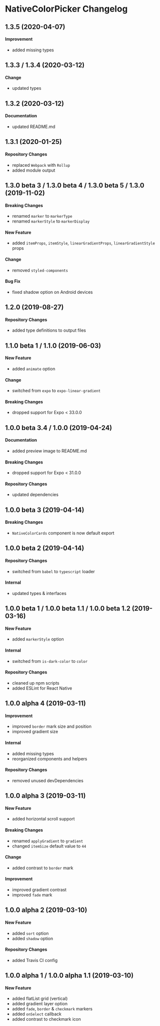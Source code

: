 # NativeColorPicker Changelog

## 1.3.5 (2020-04-07)
#### Improvement
- added missing types

## 1.3.3 / 1.3.4 (2020-03-12)
#### Change
- updated types

## 1.3.2 (2020-03-12)
#### Documentation
- updated README.md

## 1.3.1 (2020-01-25)
#### Repository Changes
- replaced `Webpack` with `Rollup`
- added module output

## 1.3.0 beta 3 / 1.3.0 beta 4 / 1.3.0 beta 5 / 1.3.0 (2019-11-02)
#### Breaking Changes
- renamed `marker` to `markerType`
- renamed `markerStyle` to `markerDisplay`

#### New Feature
- added `itemProps`, `itemStyle`, `linearGradientProps`, `linearGradientStyle` props

#### Change
- removed `styled-components`

#### Bug Fix
- fixed shadow option on Android devices

## 1.2.0 (2019-08-27)
#### Repository Changes
- added type definitions to output files

## 1.1.0 beta 1 / 1.1.0 (2019-06-03)
#### New Feature
- added `animate` option

#### Change
- switched from `expo` to `expo-linear-gradient`

#### Breaking Changes
- dropped support for Expo < 33.0.0

## 1.0.0 beta 3.4 / 1.0.0 (2019-04-24)
#### Documentation
- added preview image to README.md

#### Breaking Changes
- dropped support for Expo < 31.0.0

#### Repository Changes
- updated dependencies

## 1.0.0 beta 3 (2019-04-14)
#### Breaking Changes
- `NativeColorCards` component is now default export

## 1.0.0 beta 2 (2019-04-14)
#### Repository Changes
- switched from `babel` to `typescript` loader

#### Internal
- updated types & interfaces

## 1.0.0 beta 1 / 1.0.0 beta 1.1 / 1.0.0 beta 1.2 (2019-03-16)
#### New Feature
- added `markerStyle` option

#### Internal
- switched from `is-dark-color` to `color`

#### Repository Changes
- cleaned up npm scripts
- added ESLint for React Native

## 1.0.0 alpha 4 (2019-03-11)
#### Improvement
- improved `border` mark size and position
- improved gradient size

#### Internal
- added missing types
- reorganized components and helpers

#### Repository Changes
- removed unused devDependencies

## 1.0.0 alpha 3 (2019-03-11)
#### New Feature
- added horizontal scroll support

#### Breaking Changes
- renamed `applyGradient` to `gradient`
- changed `itemSize` default value to `44`

#### Change
- added contrast to `border` mark

#### Improvement
- improved gradient contrast
- improved `fade` mark

## 1.0.0 alpha 2 (2019-03-10)
#### New Feature
- added `sort` option
- added `shadow` option

#### Repository Changes
- added Travis CI config

## 1.0.0 alpha 1 / 1.0.0 alpha 1.1 (2019-03-10)
#### New Feature
- added flatList grid (vertical)
- added gradient layer option
- added `fade`, `border` & `checkmark` markers
- added `onSelect` callback
- added contrast to checkmark icon
